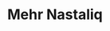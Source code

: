 ---
title: 'Mehr Nastaliq'
family: Mehr
urdu: مہر نستعلیق
styles: ['Regular 400']
size: 36
link: https://raw.githubusercontent.com/imrofayel/UrduFonts/master/fonts/Mehr_Nastaliq_2.0/Mehr_Nastaliq_2.0.ttf
---